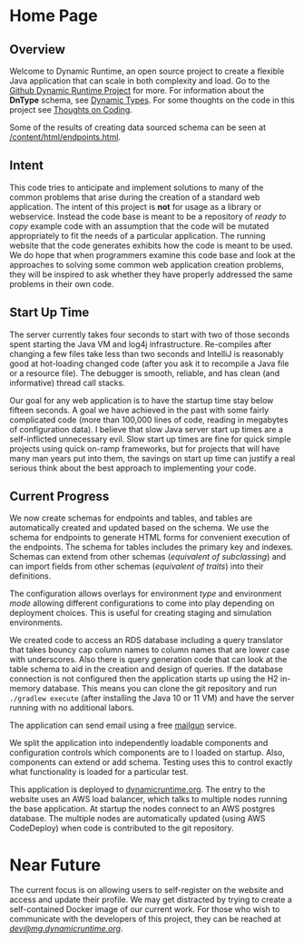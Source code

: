 # Home Page

## Overview

Welcome to Dynamic Runtime, an open source project to create a flexible Java application that can scale in both
complexity and load. Go to the [Github Dynamic Runtime Project](https://github.com/sampwhite/dynamicruntime) for
more. For information about the **DnType** schema, see [Dynamic Types](/content/md/DynamicType.md). For some
thoughts on the code in this project see [Thoughts on Coding](/content/md/ThoughtsOnCode.md).

Some of the results of creating data sourced schema can be seen at 
[/content/html/endpoints.html](/content/html/endpoints.html).

## Intent

This code tries to anticipate and implement solutions to many of the common problems that arise during the creation
of a standard web application. The intent of this project is **not** for usage as a library or
webservice. Instead the code base is meant to be a repository of *ready to copy* example code with an 
assumption that the code will be mutated appropriately to fit the needs of a particular application. The running website
that the code generates exhibits how the code is meant to be used. We do hope that when programmers examine this
code base and look at the approaches to solving some common web application creation problems, they will be inspired to
ask whether they have properly addressed the same problems in their own code.

## Start Up Time

The server currently takes four seconds to start with two of those seconds spent starting the Java VM and 
log4j infrastructure. Re-compiles after changing a few files take less than two seconds and IntelliJ is reasonably
good at hot-loading changed code (after you ask it to recompile a Java file or a resource file). The debugger
is smooth, reliable, and has clean (and informative) thread call stacks.

Our goal for any web application is to have the startup time stay below fifteen seconds. A goal we have achieved
in the past with some fairly complicated code (more than 100,000 lines of code, reading in
megabytes of configuration data). I believe that slow Java server start up times are a self-inflicted unnecessary evil.
Slow start up times are fine for quick simple projects using quick on-ramp frameworks, but for projects that will
have many man years put into them, the savings on start up time can justify a real serious think about the best
approach to implementing your code.

## Current Progress

We now create schemas for endpoints and tables, and tables are automatically created and updated based on
the schema. We use the schema for endpoints to generate HTML forms for convenient execution of the endpoints.
The schema for tables includes the primary key and indexes. Schemas can extend from other schemas 
(*equivalent of subclassing*) and can import fields from other schemas (*equivalent of traits*) into their definitions.

The configuration allows overlays for environment *type* and environment *mode* allowing different configurations
to come into play depending on deployment choices. This is useful for creating staging and simulation environments.

We created code to access an RDS database including a query translator that takes bouncy cap column names to column
names that are lower case with underscores. Also there is query generation code that can look at the table schema
to aid in the creation and design of queries. If the database connection is not configured then the application starts
up using the H2 in-memory database. This means you can clone the git repository and run `./gradlew execute`
(after installing the Java 10 or 11 VM) and have the server running with no additional labors.

The application can send email using a free [mailgun](https://www.mailgun.com) service.

We split the application into independently loadable components and configuration controls which components are to l
loaded on startup. Also, components can extend or add schema. Testing uses this to control exactly what functionality
is loaded for a particular test.

This application is deployed to [dynamicruntime.org](https://dynamicruntime.org). The entry to the website 
uses an AWS load balancer, which talks to multiple nodes running the base application.  At startup the nodes connect
to an AWS postgres database. The multiple nodes are automatically updated (using AWS CodeDeploy)
when code is contributed to the git repository.

# Near Future

The current focus is on allowing users to self-register on the website and access and update their profile. We
may get distracted by trying to create a self-contained Docker image of our current work. For those who wish
to communicate with the developers of this project, they can be reached at *dev@mg.dynamicruntime.org*.